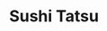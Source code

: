 ---
layout: place
title: "Sushi Tatsu"
permalink: /illinois/fairview-heights/sushi-tatsu.html
stateAbbr: IL
stateName: Illinois
cityName: Fairview Heights
place_id: ChIJRV3XCuwBdogRozH2a-QcvFU
photos:
  - name: >-
      places/ChIJRV3XCuwBdogRozH2a-QcvFU/photos/AUy1YQ1HoqGkS5j-kNpK-ba7sQeyVylCIZ3G-AbLR2_Pow2BCgYS_0zCeDGXKlDhSxN6I7FJ824kZ6KcSBjzkcNcenPcZqtWErqy2IQPuFFnWwl-YXhRtxVejVVGpLrgz4ZAUxX-A248VV8QQc-u1NvnrzjHBhNNx98Qvj5zOjV6m1F3Q_HXzUSol-L-PZNkwXw80-BxiQFzHiLvCSGsh7Aw7_y4l49nVi75u8MsC1eEJzbw3uGXxzmpideY_M1ZD6McqU-jYT4IdWemFuGv4L7hWYIyLb0Qp78N8NiElJtvBiRa8xVu_wmDRZwQQqKj076JkUDKF5iZOUWoYaxCpXz8dlAKi6A_pvKQn7Idxpe9spMcTQYZ4J5xIIbv4NtZsfeSMTuyxd8zAU_Xelxu0rQeTYQJhRHKm0C0ACNSiqnSNCUHpKq0
    widthPx: 3382
    heightPx: 2243
    authorAttributions:
      - displayName: David Hard
        uri: https://maps.google.com/maps/contrib/115084607125871689195
        photoUri: >-
          https://lh3.googleusercontent.com/a-/ALV-UjXFQi1m-wq6tXqSPAVmw0UWLwBqYT4Ez4AlkzQih1r75N-o3yl2=s100-p-k-no-mo
    flagContentUri: >-
      https://www.google.com/local/imagery/report/?cb_client=maps_api_places.places_api&image_key=!1e10!2sCIHM0ogKEICAgICGktvlugE&hl=en-US
    googleMapsUri: >-
      https://www.google.com/maps/place//data=!3m4!1e2!3m2!1sCIHM0ogKEICAgICGktvlugE!2e10!4m2!3m1!1s0x887601ec0ad75d45:0x55bc1ce46bf631a3
  - name: >-
      places/ChIJRV3XCuwBdogRozH2a-QcvFU/photos/AUy1YQ1WPUQpE6h0kUbV8MBTsvuYnUdNbJ6nqKq_Om28zTFVmvj6NfmUswN4AcJVseY-KAzcYWUJNGtgj0kwYUgWIsuxyxxX-W1h6Xkz5HOXbC4_ILnROq0MH4yKEUmt-b-hE50lKPg7QvWlUb2Tv4HaKzhbWWqEaxCjl1zP7YephkrrVC2mxk_sbB1S7UFdE1Ihn9v0tIOcFK_mWY54Z5kKJQ8XWjSkS7DJPEmD3dGh3rbVRnWtJ_nDTo4U_0Mlzl740i7oxOY8u_7jZnch_aBXVzde8VepI6b-WI4P2HiTKDLPUIWrvw21TpIYElrswWNs9uXixg6c9znT9WAi_qxEIOxF4B3SKsCHPGZkUY35LRJHR2-XqQqM83el80sW4PRwo3BLoNZjrgSuXgFFYsat0wi1nX24QjZEBwhrKVETfSjrsA
    widthPx: 3600
    heightPx: 4800
    authorAttributions:
      - displayName: Clorissa Baldwin
        uri: https://maps.google.com/maps/contrib/108255054586584999616
        photoUri: >-
          https://lh3.googleusercontent.com/a/ACg8ocJcFhvxtlDcVxcnS6QEUq9kTB0ItbY33S7fs_axLPDLNKnZag=s100-p-k-no-mo
    flagContentUri: >-
      https://www.google.com/local/imagery/report/?cb_client=maps_api_places.places_api&image_key=!1e10!2sCIHM0ogKEICAgICqx6TAMA&hl=en-US
    googleMapsUri: >-
      https://www.google.com/maps/place//data=!3m4!1e2!3m2!1sCIHM0ogKEICAgICqx6TAMA!2e10!4m2!3m1!1s0x887601ec0ad75d45:0x55bc1ce46bf631a3
  - name: >-
      places/ChIJRV3XCuwBdogRozH2a-QcvFU/photos/AUy1YQ1kSZahcIdrxTqTgKy5pnJL85jzxp7N0MmgSlz44RYDmNzunC0NqCG2rXolbduiluGxGfS77SQTiuQw521ceY__oHDMXpZkMcoFY7YnbXYK4E4gVlihQKQqCn8p-JlrsCsjFADVqaejnFLX6OKT590biIvbPi47QUQqpQ0-iEJ_GWV2zBDES8olFt_SveEb5QXNjFM1rUQOifV7Br9S5WamIFD_taQ_uGvZEFiESEQnblos6qG2vOorYZCcv3FwKWf7cnSJXFH-IQDb9zxBPCoVZTI3ucj2MOvrKJdC4vj8zGhhT9I9pO1QsYnB-MglnZ-goSjj0tklwoqQZfgWgSQEKAHLYZg-wrhhafi1HToJapD4ljEzmmoqsWgfdFAMzg25vL4W-jro9t3GL1dK9E2GFudq55BX-ms-sLLzhlILfA
    widthPx: 4032
    heightPx: 3024
    authorAttributions:
      - displayName: Jason Watts
        uri: https://maps.google.com/maps/contrib/115683929775796300004
        photoUri: >-
          https://lh3.googleusercontent.com/a-/ALV-UjU8N0tDoW19n13R6K_PVBYJhXJoqvf4bVpTkgNoYwWVVZgRTUwC=s100-p-k-no-mo
    flagContentUri: >-
      https://www.google.com/local/imagery/report/?cb_client=maps_api_places.places_api&image_key=!1e10!2sCIHM0ogKEICAgMDww5b_Yg&hl=en-US
    googleMapsUri: >-
      https://www.google.com/maps/place//data=!3m4!1e2!3m2!1sCIHM0ogKEICAgMDww5b_Yg!2e10!4m2!3m1!1s0x887601ec0ad75d45:0x55bc1ce46bf631a3
  - name: >-
      places/ChIJRV3XCuwBdogRozH2a-QcvFU/photos/AUy1YQ3YV7-2H9km0O3bvnK70N11FW1XsNz4p8wc5w32XOyf53y6s0FsafAwzuJlRDjQAPnsM_P1RC9pIK8upBFOwNioOOnSpdrOHi0R8U6PB-VkCxakp3CZkGzqPko3F9s3UE3mP7WFY50c69DtQ7kmUGwH7pHBQwQIJ3jP6rPxf07UJQAGULfhD8HvbD1pam5ataTCbEQxWIbZ0YK61zdHhvsd5HTgKBylvDzr4t-_oP3CZBIIbG80iyp0SYNxeQ0BuBRWshbaOCUSAEsDLtrgDLRjQL3j2W9mu-LLuKOw6tJdNuJNyLJUkxsoC2yL63s744ycqzx-cbFQQDTvkH84XUSEMeugimLAMi2xK4q0pTVidxZPL_Ac1K7XLz-SBTUenvNwZztNgzHUS-t8y9xhO7G0fqRLUV_7LE_HEb8vjTjQzA
    widthPx: 4032
    heightPx: 3024
    authorAttributions:
      - displayName: Jessica Rickman
        uri: https://maps.google.com/maps/contrib/104977788880312651429
        photoUri: >-
          https://lh3.googleusercontent.com/a/ACg8ocIjIyHVKlMkXyYe5MnAj6d9fJVAkm-IkYNM-zYxIvo4FeVXqg=s100-p-k-no-mo
    flagContentUri: >-
      https://www.google.com/local/imagery/report/?cb_client=maps_api_places.places_api&image_key=!1e10!2sCIHM0ogKEICAgICDyNWPTA&hl=en-US
    googleMapsUri: >-
      https://www.google.com/maps/place//data=!3m4!1e2!3m2!1sCIHM0ogKEICAgICDyNWPTA!2e10!4m2!3m1!1s0x887601ec0ad75d45:0x55bc1ce46bf631a3
  - name: >-
      places/ChIJRV3XCuwBdogRozH2a-QcvFU/photos/AUy1YQ1MBq9gOitEzwt4d972m0SElV2_fQ4iZbdNA044uH8eToF1Z8iHxx6oI3SnpDseVczLrWHDK5xm_8enm2mADwiIx2xVxJVfOXRSk_NpzZFB8NcE1_60vUIUnMm67fQ2eW8KuUTUOvYr_AYjpiKvTu7-cVpu5ZYqGE2V4_G3zOaNbHWD_g2PSE-kHEJtnsmAL-TZIzU_lvkMlgYgXzRcma5XRB1KhXekqxGL7QyEsCzz4r--hg3ICZKumo9DCM_Jw3KiqDcLMc9Q3QUmE13v4pag_o-SIZUD89e8Q73Z4TY_j-vzZRD0dvPss274kIVlHI_eOPwKxAGr6Pjww1OPFBLB1iuAPf7mz1ACNdsXj9eHxTwtTSCMQaW9GVye6-KtZJsdC-Klcz9T-iowk4T59UJGtievZjayPLCxf1kB4WI6FQ
    widthPx: 2268
    heightPx: 4032
    authorAttributions:
      - displayName: Jay Pollard
        uri: https://maps.google.com/maps/contrib/107424790985529461486
        photoUri: >-
          https://lh3.googleusercontent.com/a-/ALV-UjU0YvMJSz0tQwa4qKUDQf7SWw2qyq8272Rg0Rz0E0Z9nJocVKUP2Q=s100-p-k-no-mo
    flagContentUri: >-
      https://www.google.com/local/imagery/report/?cb_client=maps_api_places.places_api&image_key=!1e10!2sCIHM0ogKEICAgMCw18KOMg&hl=en-US
    googleMapsUri: >-
      https://www.google.com/maps/place//data=!3m4!1e2!3m2!1sCIHM0ogKEICAgMCw18KOMg!2e10!4m2!3m1!1s0x887601ec0ad75d45:0x55bc1ce46bf631a3
  - name: >-
      places/ChIJRV3XCuwBdogRozH2a-QcvFU/photos/AUy1YQ1j4Y3NjGST_GixeBzMQIcIhvw8-NQwFZYkbO9X883xbo9VGGl_3n_nqddqX62ktP0yaBPoPHW6Uj4oAWKokra6sYqc64_o0BgL2fteg4XStvLzT2ilttAVTni1H37SAeq_i8HY3bhsa1eusjy193HvlUlkvr4KCZ5oqqujjIWTz_ngC0mWBq1GS0HzDKxL9uI44MOTaXgNrifBwiw1ssIbAx4cnSAmc6gzgo1zr_dcHc9811EAF1hAWcsqAkv9KNt5Q_1jELF9V4qKrQY6MJQvt5uMHGr55o8CW7L8XOjmUJRGOpexMSRRTpkDrJY2B0kuhnhaHJ2tUiClV9ur4z8ViNzQ6zzk3gJjll_BqLgpUV0cKAc9yOXswFv7lPB6uIyfVI-MKnH2M4uN8p-5mUOmmXra-eW9JYocanf41CySsRjo
    widthPx: 4032
    heightPx: 3024
    authorAttributions:
      - displayName: Derek Pfeffer
        uri: https://maps.google.com/maps/contrib/110078370808149184847
        photoUri: >-
          https://lh3.googleusercontent.com/a-/ALV-UjUkdUbGD-pn3cnQESFHT85RhqXuaN_C_1db4S_ZHJm1-QoeAJ6U0Q=s100-p-k-no-mo
    flagContentUri: >-
      https://www.google.com/local/imagery/report/?cb_client=maps_api_places.places_api&image_key=!1e10!2sCIHM0ogKEICAgMDgzPeBpAE&hl=en-US
    googleMapsUri: >-
      https://www.google.com/maps/place//data=!3m4!1e2!3m2!1sCIHM0ogKEICAgMDgzPeBpAE!2e10!4m2!3m1!1s0x887601ec0ad75d45:0x55bc1ce46bf631a3
  - name: >-
      places/ChIJRV3XCuwBdogRozH2a-QcvFU/photos/AUy1YQ1dN7BAVz8zlYq4KvvJdVJ82RW_l-k7Sy0SooOvEcsNBs7jzpyrY5J2_sQRfRC5ndq5LG8btpoA7DZGH2jWIOJAvPO1mBhsBEAC0IMPbLWpC0BD66xEstA2gUV3vt_YBEv6AfycGnaQRd3hWTSrXLlGz6RFAL2xUdB8soe21j-RMMiLnXJodla0UhL0cjl-R5pHjErtLF1nUg3ezHxiB-t9Aprx9cfI2maKJGKAsjjFzQmXbfaMW57yRXcjrEyZUY9GGO68IA2HOdgAYSeBDTdbRZnKp4TiPUAAjcWsyuj8TZPXsP2u6f8rNcwgM3Shs0yS72eSbCEwhaRrVdd7oxlZp1-a4s9TusKqT7MT_nxnlaaBeeJ-MXTRsMv-j-kjwqlHVSrPN_gHNZKSBrQjVshEoL04DDvmOcKD5OvY_Ox-uguv
    widthPx: 4000
    heightPx: 1848
    authorAttributions:
      - displayName: Herve Andrieu
        uri: https://maps.google.com/maps/contrib/103860424887223121539
        photoUri: >-
          https://lh3.googleusercontent.com/a-/ALV-UjWBVGHE8QH1qcumbNCv7yEv4gsBt7y1_KF-1rymodXGb7DRNPtHnw=s100-p-k-no-mo
    flagContentUri: >-
      https://www.google.com/local/imagery/report/?cb_client=maps_api_places.places_api&image_key=!1e10!2sCIHM0ogKEICAgIDLi7Wb_QE&hl=en-US
    googleMapsUri: >-
      https://www.google.com/maps/place//data=!3m4!1e2!3m2!1sCIHM0ogKEICAgIDLi7Wb_QE!2e10!4m2!3m1!1s0x887601ec0ad75d45:0x55bc1ce46bf631a3
  - name: >-
      places/ChIJRV3XCuwBdogRozH2a-QcvFU/photos/AUy1YQ1PWXpGE7BGrgP8MIRFAAacdY6kwGNmjbRNg2kLtAa-2TpqRQTA2d2PHadntf78cS_Bm4a3q8OChSTomRNfcjj62U6VviOZCUj06lCUEmqrt5Q0SxYf0s0Th5E7NQk3UwLJpsOEDp4HxnR5-ebTj6u9odGTjpxdKHaG5wJ9A6L_tph5rKPjUJ6m6B5sL-YZy64-ydbbivCMdXzxj4OD33RsJhFYJ-LgQAqqlmDPRvkqwu0atgTUjsVF3NMjuKR2qCFOP4Os8nOTcmq8aMs1eWFgu4aQQyiKiV6KR0aw_-p4a7GGDsCiWjJWRAattvv6HkIqeypbp09IYDfjoOGWj-5KGzO1pUFAnvwrCXxDMpeJWxmxFUhNEFL2tDWZh8TzC8sWZgthSm11GVzvx7BJ72ro_Mf_fJ7RBKH72F9EhcD5NA
    widthPx: 3120
    heightPx: 4160
    authorAttributions:
      - displayName: Anita Burian
        uri: https://maps.google.com/maps/contrib/110930594048765435212
        photoUri: >-
          https://lh3.googleusercontent.com/a-/ALV-UjXzTvmHI8_lKzZdk_V_4UIR7RrCd6WjdnMP7Nxj-oUA7aQSrvQpJQ=s100-p-k-no-mo
    flagContentUri: >-
      https://www.google.com/local/imagery/report/?cb_client=maps_api_places.places_api&image_key=!1e10!2sCIHM0ogKEICAgIDGp4uBFA&hl=en-US
    googleMapsUri: >-
      https://www.google.com/maps/place//data=!3m4!1e2!3m2!1sCIHM0ogKEICAgIDGp4uBFA!2e10!4m2!3m1!1s0x887601ec0ad75d45:0x55bc1ce46bf631a3
  - name: >-
      places/ChIJRV3XCuwBdogRozH2a-QcvFU/photos/AUy1YQ1WwE6XWUvpyPWqxPWiRnmt9xVIfoGxb95RXC6X2AGmwwbwUMZDu3W1N5xoLtNm1qpGI1VO32nnhzhHyfZtsRQnW99ZcopQSz-2LThG9dCJToYQtrvNshvpeUXz54a0b1joTtTXI8VRiGi0g91oa7plRxBSCZxoZ7-7X8uIGnuNoinX6Qhu8Ox6DLkwD9nWs_5cK6r2TojP7FydSn8zAcm1xNISrtXDmQHYBvZKh__9GNBgBpf6V2rnsngMH6ZyWI7gtsAVtkakVRx3LLW9DG8QyCpa9la4GZt9nSIMpBFXxhNGN2dQxBNgOqczaSTZpWGZShRYP2paporAsN8w2y4HdbF4umXKZ-D0BxZdU5BIQwarVUcO0Tf2FAzCwIuhMmBMCd4GWTvv1ofqpCuy5JPmlfm0nnlwEfjx9U5Irsf8ZWSb
    widthPx: 3024
    heightPx: 4032
    authorAttributions:
      - displayName: mochapaws
        uri: https://maps.google.com/maps/contrib/104367919054841196446
        photoUri: >-
          https://lh3.googleusercontent.com/a-/ALV-UjUXjB6RThLa0rwybwHsgLUv-WIJKXNKedOYaj_L-9xLkyhkRwd7=s100-p-k-no-mo
    flagContentUri: >-
      https://www.google.com/local/imagery/report/?cb_client=maps_api_places.places_api&image_key=!1e10!2sCIHM0ogKEICAgICnhfmz2QE&hl=en-US
    googleMapsUri: >-
      https://www.google.com/maps/place//data=!3m4!1e2!3m2!1sCIHM0ogKEICAgICnhfmz2QE!2e10!4m2!3m1!1s0x887601ec0ad75d45:0x55bc1ce46bf631a3
  - name: >-
      places/ChIJRV3XCuwBdogRozH2a-QcvFU/photos/AUy1YQ1xhilItq9LgE5vzebMxKVAh0CCCbjoC3Gr9gNJkxWPsieSTafgjIryqBrTq7rqqFmxn-eADJrHynl7B2lsxVwu0JM_vzjLOULvi5p8hKw-mGfEffCjLxr95jKqO2HmLO0pw10CpB-kWH954wChxohl1vMZyDDsVpJJbzxToeQb-ZjuD_092-oaunl35ycAPUwqfKy4g6POfJcfwGSd5jOt59JatPFFRDNHzlX9YURu_iB6e9xKt4ZBZ0f0M_iwKyxc7hlINp1LzN8DKca1O4XMRwLmR8Fz2zVgPhCaq8ZGPpwMdn6s7S_ZiMTlalauQDa6Hc1qkpl5TC6lH6Xpo3jeYCeU1Vn1t-InntRKd9PnKBeD_giy2zueTv2Ttme4o3-ToYxQhWeyddfATEZBt99bpVfzStp-DhoQ8LMIgC0
    widthPx: 3000
    heightPx: 4000
    authorAttributions:
      - displayName: Brandy Espenschied
        uri: https://maps.google.com/maps/contrib/107512188186898306845
        photoUri: >-
          https://lh3.googleusercontent.com/a/ACg8ocJVRM0cQ7Pjh52C568zswazsyTFWzmoQRvrnFJOYkyAAmUPzA=s100-p-k-no-mo
    flagContentUri: >-
      https://www.google.com/local/imagery/report/?cb_client=maps_api_places.places_api&image_key=!1e10!2sCIHM0ogKEICAgICdyK7YEg&hl=en-US
    googleMapsUri: >-
      https://www.google.com/maps/place//data=!3m4!1e2!3m2!1sCIHM0ogKEICAgICdyK7YEg!2e10!4m2!3m1!1s0x887601ec0ad75d45:0x55bc1ce46bf631a3
address: 5725 N Illinois St, Fairview Heights, IL 62208, USA
street: 5725 N Illinois St
city: Fairview Heights
state: IL
zip: '62208'
country: USA
neighborhood: null
latitude: '38.584535'
longitude: '-89.985363'
accessibility_options:
  wheelchairAccessibleParking: true
  wheelchairAccessibleEntrance: true
  wheelchairAccessibleRestroom: true
  wheelchairAccessibleSeating: true
business_status: OPERATIONAL
name: Sushi Tatsu
google_maps_links:
  directionsUri: >-
    https://www.google.com/maps/dir//''/data=!4m7!4m6!1m1!4e2!1m2!1m1!1s0x887601ec0ad75d45:0x55bc1ce46bf631a3!3e0
  placeUri: https://maps.google.com/?cid=6177844556234895779
  writeAReviewUri: >-
    https://www.google.com/maps/place//data=!4m3!3m2!1s0x887601ec0ad75d45:0x55bc1ce46bf631a3!12e1
  reviewsUri: >-
    https://www.google.com/maps/place//data=!4m4!3m3!1s0x887601ec0ad75d45:0x55bc1ce46bf631a3!9m1!1b1
  photosUri: >-
    https://www.google.com/maps/place//data=!4m3!3m2!1s0x887601ec0ad75d45:0x55bc1ce46bf631a3!10e5
primary_type: Sushi Restaurant
opening_hours:
  regular: null
  current: null
secondary_opening_hours:
  regular:
    weekdayDescriptions: null
    type: null
  current:
    weekdayDescriptions: null
    type: null
phone: null
price_level: null
price_range: null
rating: null
rating_count: 0
website: null
description: null
reviews: null
parking_options: null
payment_options: null
allow_dogs: null
curbside_pickup: null
delivery: null
dine_in: null
good_for_children: null
good_for_groups: null
good_for_sports: null
live_music: null
menu_for_children: null
outdoor_seating: null
reservable: null
restroom: null
serves_beer: null
serves_breakfast: null
serves_brunch: null
serves_cocktails: null
serves_coffee: null
serves_dinner: null
serves_dessert: null
serves_lunch: null
serves_vegetarian_food: null
serves_wine: null
takeout: null
slug: Sushi-Tatsu

---